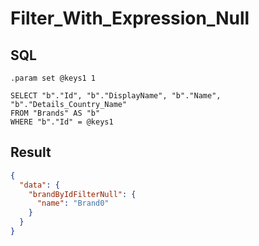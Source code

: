 # Filter_With_Expression_Null

## SQL

```text
.param set @keys1 1

SELECT "b"."Id", "b"."DisplayName", "b"."Name", "b"."Details_Country_Name"
FROM "Brands" AS "b"
WHERE "b"."Id" = @keys1
```

## Result

```json
{
  "data": {
    "brandByIdFilterNull": {
      "name": "Brand0"
    }
  }
}
```

